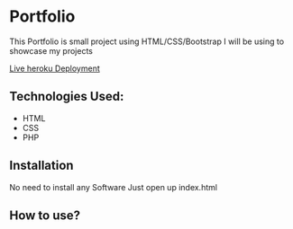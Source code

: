 # Portfolio
This   Portfolio is small project using HTML/CSS/Bootstrap I will be using  to showcase my projects


[Live heroku Deployment](https://portfolio-manik.herokuapp.com/)
## Technologies Used:
* HTML
* CSS
* PHP
## Installation
No need to install any Software Just open up index.html
## How to use?
